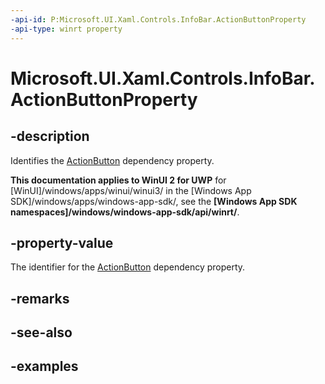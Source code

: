 ```yaml
---
-api-id: P:Microsoft.UI.Xaml.Controls.InfoBar.ActionButtonProperty
-api-type: winrt property
---
```


# Microsoft.UI.Xaml.Controls.InfoBar.ActionButtonProperty

<!--
public static Windows.UI.Xaml.DependencyProperty ActionButtonProperty { get; }
-->


## -description
Identifies the [ActionButton](infobar_actionbutton.md) dependency property.

**This documentation applies to WinUI 2 for UWP** for [WinUI]/windows/apps/winui/winui3/ in the [Windows App SDK]/windows/apps/windows-app-sdk/, see the **[Windows App SDK namespaces]/windows/windows-app-sdk/api/winrt/**.

## -property-value
The identifier for the [ActionButton](infobar_actionbutton.md) dependency property.

## -remarks

## -see-also

## -examples


